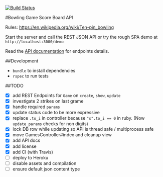 [![Build Status](https://travis-ci.org/razorcd/bowling-game.svg?branch=master)](https://travis-ci.org/razorcd/bowling-game)

#Bowling Game Score Board API

Rules: https://en.wikipedia.org/wiki/Ten-pin_bowling

Start the server and call the REST JSON API or try the rough SPA demo at `http://localhost:3000/demo`

Read the [API documentation](https://github.com/razorcd/bowling-game/blob/master/API_doc.md) for endpoints details.

##Development

  - `bundle` to install dependencies
  - `rspec` to run tests

##TODO

- [x] add REST Endpoints for `Game` on `create`, `show`, `update`
- [x] investigate 2 strikes on last grame
- [x] handle required `params`
- [X] update status code to be more expressive
- [X] replace `.to_i` in controller because `"s".to_i == 0` in ruby. (Now `update_params` checks for non digits)
- [X] lock DB row while updating so API is thread safe / multiprocess safe
- [x] move GamesController#index and cleanup view
- [x] add API docs
- [x] add license
- [x] add CI (with Travis)
- [ ] deploy to Heroku
- [ ] disable assets and compilation
- [ ] ensure default json content type
